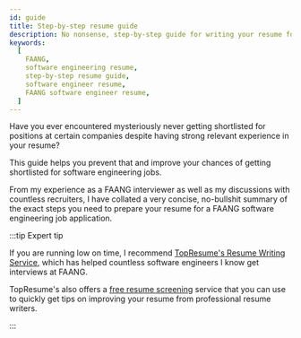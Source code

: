 ```yaml
---
id: guide
title: Step-by-step resume guide
description: No nonsense, step-by-step guide for writing your resume for FAANG software engineering roles
keywords:
  [
    FAANG,
    software engineering resume,
    step-by-step resume guide,
    software engineer resume,
    FAANG software engineer resume,
  ]
---
```


Have you ever encountered mysteriously never getting shortlisted for positions at certain companies despite having strong relevant experience in your resume?

This guide helps you prevent that and improve your chances of getting shortlisted for software engineering jobs.

From my experience as a FAANG interviewer as well as my discussions with countless recruiters, I have collated a very concise, no-bullshit summary of the exact steps you need to prepare your resume for a FAANG software engineering job application.

<!-- **Tip**: TODO If you haven't already, read my guide on the fastest way to build up the relevant experience to get your first job as a software engineer. -->

:::tip Expert tip

If you are running low on time, I recommend [TopResume's Resume Writing Service](https://tidd.ly/3oezgOo), which has helped countless software engineers I know get interviews at FAANG.

TopResume's also offers a [free resume screening](https://tidd.ly/3GxVIs9) service that you can use to quickly get tips on improving your resume from professional resume writers.

:::
